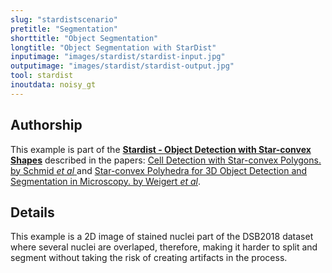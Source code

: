 ```yaml
---
slug: "stardistscenario"
pretitle: "Segmentation"
shorttitle: "Object Segmentation"
longtitle: "Object Segmentation with StarDist"
inputimage: "images/stardist/stardist-input.jpg"
outputimage: "images/stardist/stardist-output.jpg"  
tool: stardist
inoutdata: noisy_gt
---
```


## Authorship
This example is part of the **[Stardist - Object Detection with Star-convex Shapes](https://github.com/mpicbg-csbd/stardist)** described in the papers: [Cell Detection with Star-convex Polygons. by Schmid *et al* ](https://arxiv.org/abs/1806.03535) and [Star-convex Polyhedra for 3D Object Detection and Segmentation in Microscopy. by Weigert *et al*](http://openaccess.thecvf.com/content_WACV_2020/papers/Weigert_Star-convex_Polyhedra_for_3D_Object_Detection_and_Segmentation_in_Microscopy_WACV_2020_paper.pdf).

## Details
This example is a 2D image of stained nuclei part of the DSB2018 dataset where several nuclei are overlaped, therefore, making it harder to split and segment without taking the risk of creating artifacts in the process.
